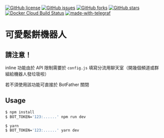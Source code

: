 
[![GitHub license](https://img.shields.io/github/license/gnehs/pancake-bot)](https://github.com/gnehs/pancake-bot/blob/master/LICENSE)
[![GitHub issues](https://img.shields.io/github/issues/gnehs/pancake-bot)](https://github.com/gnehs/pancake-bot/issues)
[![GitHub forks](https://img.shields.io/github/forks/gnehs/pancake-bot)](https://github.com/gnehs/pancake-bot/network)
[![GitHub stars](https://img.shields.io/github/stars/gnehs/pancake-bot)](https://github.com/gnehs/pancake-bot/stargazers)
[![Docker Cloud Build Status](https://img.shields.io/docker/cloud/build/gnehs/pancake-bot)](https://hub.docker.com/repository/docker/gnehs/pancake-bot)
[![made-with-telegraf](https://img.shields.io/badge/Made%20with-Telegraf-1f425f.svg)](https://github.com/telegraf/telegraf)
# 可愛鬆餅機器人 

## 請注意！
inline 功能由於 API 限制需要於 `config.js` 填寫分流用聊天室（開幾個頻道或群組給機器人發垃圾啦）

若不須使用該功能可直接於 BotFather 關閉

## Usage

```sh
$ npm install
$ BOT_TOKEN='123:......' npm run dev
```

```sh
$ yarn
$ BOT_TOKEN='123:......' yarn dev
```
